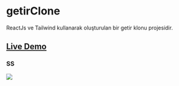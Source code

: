 # getirClone

ReactJs ve Tailwind kullanarak oluşturulan bir getir klonu projesidir.

## [Live Demo](https://getir-cloned.netlify.app/)

### SS

![](https://media.giphy.com/media/v1.Y2lkPTc5MGI3NjExOWIzYnhiZTk5NXI2b24wb29kcWFnd3FsOWdyY3E5NjMzeW53dW1ybyZlcD12MV9pbnRlcm5hbF9naWZfYnlfaWQmY3Q9Zw/zyZ5KpsRbluPmKZqW0/giphy.gif)
